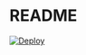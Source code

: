 # README

<a href="https://heroku.com/deploy">
  <img src="https://www.herokucdn.com/deploy/button.svg" alt="Deploy">
</a>
